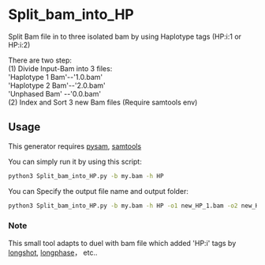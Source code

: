 # Split_bam_into_HP
Split Bam file in to three isolated bam by using Haplotype tags (HP:i:1 or HP:i:2)<br>


There are two step:<br>
(1) Divide Input-Bam into 3 files:<br>
 		'Haplotype 1 Bam'--'1.0.bam'<br>
 		'Haplotype 2 Bam'--'2.0.bam'<br>
		'Unphased Bam'   --'0.0.bam'<br>
(2) Index and Sort 3 new Bam files (Require samtools env)<br>

## Usage

This generator requires [pysam](https://pysam.readthedocs.io/en/latest/installation.html), [samtools](http://www.htslib.org/download/)

You can simply run it by using this script:

```sh
python3 Split_bam_into_HP.py -b my.bam -h HP
```

You can Specify the output file name and output folder:
```sh
python3 Split_bam_into_HP.py -b my.bam -h HP -o1 new_HP_1.bam -o2 new_HP_2.bam  -o3 new_noHP.bam -d /outputdirection/
```

### Note

This small tool adapts to duel with bam file which added 'HP:i' tags by [longshot](https://github.com/pjedge/longshot/), [longphase](https://github.com/twolinin/longphase/)， etc..
